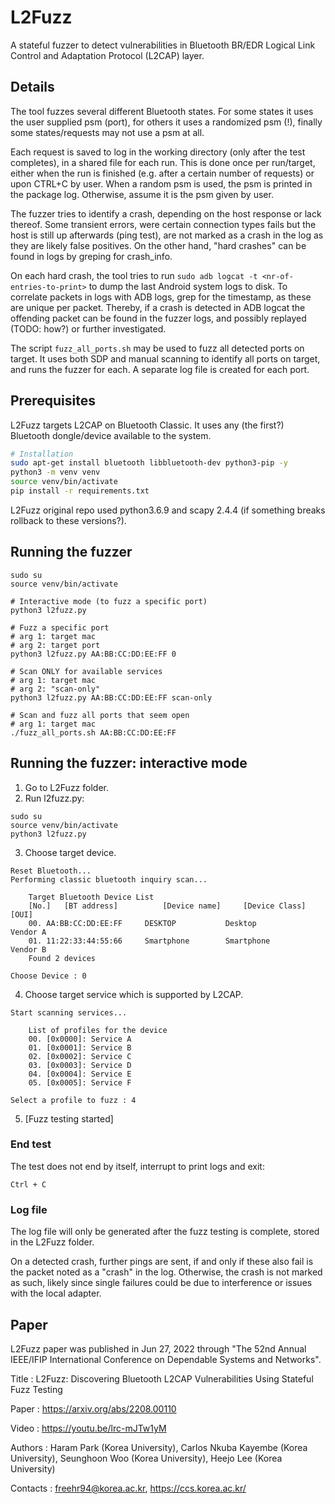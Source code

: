 # L2Fuzz

A stateful fuzzer to detect vulnerabilities in Bluetooth BR/EDR Logical Link Control and Adaptation Protocol (L2CAP) layer.

## Details

The tool fuzzes several different Bluetooth states. For some states it uses the user supplied psm (port), for others
it uses a randomized psm (!), finally some states/requests may not use a psm at all.

Each request is saved to log in the working directory (only after the test completes), in a shared file for each run.
This is done once per run/target, either when the run is finished (e.g. after a certain number of requests) or upon CTRL+C by user.
When a random psm is used, the psm is printed in the package log. Otherwise, assume it is the psm given by user.

The fuzzer tries to identify a crash, depending on the host response or lack thereof.
Some transient errors, were certain connection types fails but the host is still up afterwards (ping test), are not marked as a crash in the log as they are likely false positives.
On the other hand, "hard crashes" can be found in logs by greping for crash\_info.

On each hard crash, the tool tries to run `sudo adb logcat -t <nr-of-entries-to-print>` to dump the last Android system logs to disk.
To correlate packets in logs with ADB logs, grep for the timestamp, as these are unique per packet.
Thereby, if a crash is detected in ADB logcat the offending packet can be found in the fuzzer logs, and possibly replayed (TODO: how?) or further investigated.

The script `fuzz_all_ports.sh` may be used to fuzz all detected ports on target.
It uses both SDP and manual scanning to identify all ports on target, and runs the fuzzer for each.
A separate log file is created for each port.


## Prerequisites

L2Fuzz targets L2CAP on Bluetooth Classic. It uses any (the first?) Bluetooth dongle/device available to the system.

```bash
# Installation
sudo apt-get install bluetooth libbluetooth-dev python3-pip -y
python3 -m venv venv
source venv/bin/activate
pip install -r requirements.txt
```

L2Fuzz original repo used python3.6.9 and scapy 2.4.4 (if something breaks rollback to these versions?).

## Running the fuzzer
```
sudo su
source venv/bin/activate

# Interactive mode (to fuzz a specific port)
python3 l2fuzz.py

# Fuzz a specific port
# arg 1: target mac
# arg 2: target port
python3 l2fuzz.py AA:BB:CC:DD:EE:FF 0

# Scan ONLY for available services
# arg 1: target mac
# arg 2: "scan-only"
python3 l2fuzz.py AA:BB:CC:DD:EE:FF scan-only

# Scan and fuzz all ports that seem open
# arg 1: target mac
./fuzz_all_ports.sh AA:BB:CC:DD:EE:FF
```

## Running the fuzzer: interactive mode

1. Go to L2Fuzz folder.
2. Run l2fuzz.py:
```
sudo su
source venv/bin/activate
python3 l2fuzz.py
```
3. Choose target device.
```
Reset Bluetooth...
Performing classic bluetooth inquiry scan...

	Target Bluetooth Device List
	[No.]	[BT address]		  [Device name]		[Device Class]	  	[OUI]
	00.	AA:BB:CC:DD:EE:FF	  DESKTOP       	Desktop   	      	Vendor A
	01.	11:22:33:44:55:66	  Smartphone    	Smartphone	      	Vendor B
	Found 2 devices

Choose Device : 0
```
4. Choose target service which is supported by L2CAP.

```
Start scanning services...

	List of profiles for the device
	00. [0x0000]: Service A
	01. [0x0001]: Service B
	02. [0x0002]: Service C
	03. [0x0003]: Service D
	04. [0x0004]: Service E
	05. [0x0005]: Service F

Select a profile to fuzz : 4
```
5. [Fuzz testing started]

### End test

The test does not end by itself, interrupt to print logs and exit:

```
Ctrl + C
```

### Log file

The log file will only be generated after the fuzz testing is complete, stored in the L2Fuzz folder.

On a detected crash, further pings are sent, if and only if these also fail is the packet noted as a "crash" in the log.
Otherwise, the crash is not marked as such, likely since single failures could be due to interference or issues with the local adapter.

## Paper

L2Fuzz paper was published in Jun 27, 2022 through "The 52nd Annual IEEE/IFIP International Conference on Dependable Systems and Networks".

Title : L2Fuzz: Discovering Bluetooth L2CAP Vulnerabilities Using Stateful Fuzz Testing

Paper : https://arxiv.org/abs/2208.00110

Video : https://youtu.be/lrc-mJTw1yM

Authors : Haram Park (Korea University), Carlos Nkuba Kayembe (Korea University), Seunghoon Woo (Korea University), Heejo Lee (Korea University)

Contacts : freehr94@korea.ac.kr, https://ccs.korea.ac.kr/
